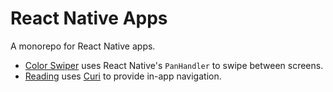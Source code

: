 # React Native Apps

A monorepo for React Native apps.

* [Color Swiper](./tree/master/color-swiper) uses React Native's `PanHandler` to swipe between screens.
* [Reading](./tree/master/reading) uses [Curi](https://curi.js.org) to provide in-app navigation.
